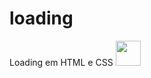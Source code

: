 # loading
Loading em HTML e CSS
<img src="https://media.giphy.com/media/vFKqnCdLPNOKc/giphy.gif" width="40" height="40" />
